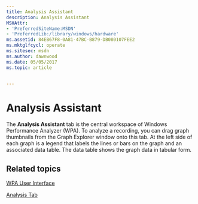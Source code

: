 ```yaml
---
title: Analysis Assistant
description: Analysis Assistant
MSHAttr:
- 'PreferredSiteName:MSDN'
- 'PreferredLib:/library/windows/hardware'
ms.assetid: 84EB67F8-0A81-47BC-B879-DB080107FEE2
ms.mktglfcycl: operate
ms.sitesec: msdn
ms.author: dawnwood
ms.date: 05/05/2017
ms.topic: article


---
```


# Analysis Assistant


The **Analysis Assistant** tab is the central workspace of Windows Performance Analyzer (WPA). To analyze a recording, you can drag graph thumbnails from the Graph Explorer window onto this tab. At the left side of each graph is a legend that labels the lines or bars on the graph and an associated data table. The data table shows the graph data in tabular form.

## Related topics


[WPA User Interface](wpa-user-interface.md)

[Analysis Tab](analysis-tab.md)

 

 








